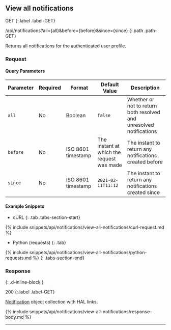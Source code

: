 ## View all notifications

GET
{:.label .label-GET}

/api/notifications?all={all}&before={before}&since={since}
{:.path .path-GET}

Returns all notifications for the authenticated user profile.

### Request
#### Query Parameters

Parameter | Required | Format | Default Value | Description
--------- | -------- | ------ | ------------- | -----------
`all` | No | Boolean | `false` | Whether or not to return both resolved and unresolved notifications
`before` | No | ISO 8601 timestamp | The instant at which the request was made | The instant to return any notifications created before
`since` | No | ISO 8601 timestamp | `2021-02-11T11:12` | The instant to return any notifications created since

#### Example Snippets
- cURL
{: .tab .tabs-section-start}

{% include snippets/api/notifications/view-all-notifications/curl-request.md %}

- Python (requests)
{: .tab}

{% include snippets/api/notifications/view-all-notifications/python-requests.md %}
{: .tabs-section-end}

### Response
{: .d-inline-block }

200
{:.label .label-GET}

[Notification](#notification) object collection with HAL links.

{% include snippets/api/notifications/view-all-notifications/response-body.md %}

---
